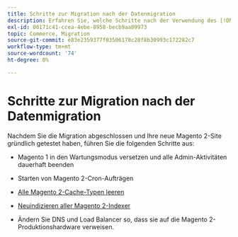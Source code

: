 ```yaml
---
title: Schritte zur Migration nach der Datenmigration
description: Erfahren Sie, welche Schritte nach der Verwendung des [!DNL Data Migration Tool] , um Daten von Magento 1 auf Magento 2 zu migrieren.
exl-id: 00171c41-ccea-4ebe-8958-becb9aa09973
topic: Commerce, Migration
source-git-commit: e83e2359377f03506178c28f8b30993c172282c7
workflow-type: tm+mt
source-wordcount: '74'
ht-degree: 0%

---
```


# Schritte zur Migration nach der Datenmigration

Nachdem Sie die Migration abgeschlossen und Ihre neue Magento 2-Site gründlich getestet haben, führen Sie die folgenden Schritte aus:

* Magento 1 in den Wartungsmodus versetzen und alle Admin-Aktivitäten dauerhaft beenden

* Starten von Magento 2-Cron-Aufträgen

* [Alle Magento 2-Cache-Typen leeren](../../../configuration/cli/manage-cache.md#clean-and-flush-cache-types)

* [Neuindizieren aller Magento 2-Indexer](../../../configuration/cli/manage-indexers.md#reindex)

* Ändern Sie DNS und Load Balancer so, dass sie auf die Magento 2-Produktionshardware verweisen.

